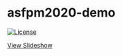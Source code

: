 # asfpm2020-demo

[![License](https://img.shields.io/badge/License-Apache%202.0-blue.svg)](https://opensource.org/licenses/Apache-2.0)

[View Slideshow](https://dewberry.github.io/asfpm2020-demo/index.slides.html#/)
